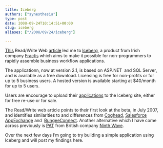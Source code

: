 ```yaml
---
title: Iceberg
authors: ["synesthesia"]
type: post
date: 2008-09-24T10:14:51+00:00
slug: iceberg 
aliases: ["/2008/09/24/iceberg"]

---
```

[This][1] Read/Write Web [article][1] led me to [Iceberg][2], a product from Irish company [Fractis][3] which aims to make it possible for non-programmers to rapidly assemble business workflow applications.

The applicationn, now at version 2.1, is based on ASP.NET  and SQL Server, and is available as a free download. Licensing is free for non-profits or for up to 5 business users. A hosted version is available starting at $40/month for up to 5 users.

Users are encourage to upload their [applications][4] to the Iceberg site, either for free re-use or for sale.

The Read/Write web article points to their first look at the beta, in July 2007, and identifies similarities to and differences from [Coghead][5], [Salesforce AppExchange][6] and  [BungeeConnect][7]. Another alternative which I have come across previously is [PAT][8] from British company [Ninth Wave][8].

Over the next few days I’m going to try building a simple application using Iceberg and will post my findings here.

 [1]: https://www.readwriteweb.com/archives/with_iceberg_everyone_can_program.php
 [2]: https://www.geticeberg.com/
 [3]: https://www.fractis.com/
 [4]: https://www.learniceberg.com/Application_directory
 [5]: https://www.coghead.com/
 [6]: https://www.salesforce.com/appexchange/
 [7]: https://www.bungeeconnect.com/
 [8]: https://www.ninthwave.co.uk/